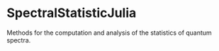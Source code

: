 # SpectralStatisticJulia
Methods for the computation and analysis of the statistics of quantum spectra. 
